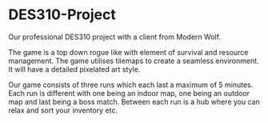 # DES310-Project
Our professional DES310 project with a client from Modern Wolf.

The game is a top down rogue like with element of survival and resource management. The game utilises tilemaps to create a seamless environment. It will have a detailed pixelated art style.

Our game consists of three runs which each last a maximum of 5 minutes. Each run is different with one being an indoor map, one being an outdoor map and last being a boss match. Between each run is a hub where you can relax and sort your inventory etc.
